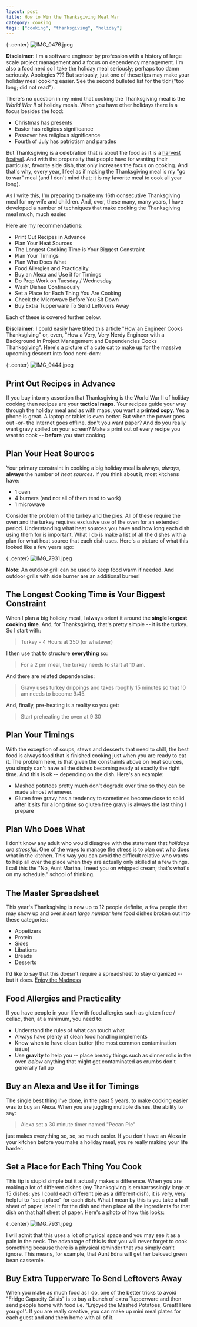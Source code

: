 ```yaml
---
layout: post
title: How to Win the Thanksgiving Meal War
category: cooking
tags: ["cooking", "thanksgiving", "holiday"]
---
```

{:.center}
![IMG_0476.jpeg](/blog/assets/IMG_0476.jpeg)

**Disclaimer**: I'm a software engineer by profession with a history of large scale project management and a focus on dependency management.  I'm also a food nerd so I take the holiday meal seriously; perhaps too damn seriously.  Apologies ???  But seriously, just one of these tips may make your holiday meal cooking easier.  See the second bulleted list for the tldr ("too long; did not read").

There's no question in my mind that cooking the Thanksgiving meal is the *World War II* of holiday meals.  When you have other holidays there is a focus besides the food: 

* Christmas has presents
* Easter has religious significance
* Passover has religious significance
* Fourth of July has patriotism and parades

But Thanksgiving is a celebration that is about the food as it is a [harvest festival](https://en.wikipedia.org/wiki/Harvest_festival).  And with the propensity that people have for wanting their particular, favorite side dish, that only increases the focus on cooking.  And that's why, every year, I feel as if making the Thanksgiving meal is my "go to war" meal (and I don't mind that; it is my favorite meal to cook all year long).

As I write this, I'm preparing to make my 16th consecutive Thanksgiving meal for my wife and children.  And, over, these many, many years, I have developed a number of techniques that make cooking the Thanksgiving meal much, much easier.

Here are my recommendations:

* Print Out Recipes in Advance
* Plan Your Heat Sources
* The Longest Cooking Time is Your Biggest Constraint
* Plan Your Timings
* Plan Who Does What
* Food Allergies and Practicality
* Buy an Alexa and Use it for Timings
* Do Prep Work on Tuesday / Wednesday
* Wash Dishes Continuously
* Set a Place for Each Thing You Are Cooking
* Check the Microwave Before You Sit Down
* Buy Extra Tupperware To Send Leftovers Away

Each of these is covered further below.

**Disclaimer**: I could easily have titled this article "How an Engineer Cooks Thanksgiving" or, even, "How a Very, Very Nerdy Engineer with a Background in Project Management and Dependencies Cooks Thanksgiving".  Here's a picture of a cute cat to make up for the massive upcoming descent into food nerd-dom:

{:.center}
![IMG_9444.jpeg](/blog/assets/IMG_9444.jpeg)

## Print Out Recipes in Advance

If you buy into my assertion that Thanksgiving is the World War II of holiday cooking then recipes are your **tactical maps**.  Your recipes guide your way through the holiday meal and as with maps, you want a **printed copy**.  Yes a phone is great.  A laptop or tablet is even better.  But when the power goes out -or- the Internet goes offline, don't you want paper?  And do you really want gravy spilled on your screen?  Make a print out of every recipe you want to cook -- **before** you start cooking.

## Plan Your Heat Sources

Your primary constraint in cooking a big holiday meal is always, *always*, **always** the number of *heat sources*.  If you think about it, most kitchens have:

* 1 oven
* 4 burners (and not all of them tend to work)
* 1 microwave

Consider the problem of the turkey and the pies.  All of these require the oven and the turkey requires exclusive use of the oven for an extended period.  Understanding what heat sources you have and how long each dish using them for is important.  What I do is make a list of all the dishes with a plan for what heat source that each dish uses.  Here's a picture of what this looked like a few years ago:

{:.center}
![IMG_7931.jpeg](/blog/assets/IMG_7931.jpeg)

**Note**: An outdoor grill can be used to keep food warm if needed.  And outdoor grills with side burner are an additional burner!

## The Longest Cooking Time is Your Biggest Constraint

When I plan a big holiday meal, I always orient it around the **single longest cooking time**.  And, for Thanksgiving, that's pretty simple -- it is the turkey.  So I start with:

> Turkey - 4 Hours at 350 (or whatever)

I then use that to structure **everything** so:

> For a 2 pm meal, the turkey needs to start at 10 am.

And there are related dependencies:

> Gravy uses turkey drippings and takes roughly 15 minutes so that 10 am needs to become 9:45.

And, finally, pre-heating is a reality so you get:

> Start preheating the oven at 9:30

## Plan Your Timings

With the exception of soups, stews and desserts that need to chill, the best food is always food that is finished cooking just when you are ready to eat it.  The problem here, is that given the constraints above on heat sources, you simply can't have all the dishes becoming ready at exactly the right time.  And this is ok -- depending on the dish.  Here's an example:

* Mashed potatoes pretty much don't degrade over time so they can be made almost whenever.
* Gluten free gravy has a tendency to sometimes become close to solid after it sits for a long time so gluten free gravy is always the last thing I prepare

## Plan Who Does What

I don't know any adult who would disagree with the statement that *holidays are stressful*.  One of the ways to manage the stress is to plan out who does what in the kitchen.  This way you can avoid the difficult relative who wants to help all over the place when they are actually only skilled at a few things.  I call this the "No, Aunt Martha, I need you on whipped cream; that's what's on my schedule." school of thinking.

## The Master Spreadsheet

This year's Thanksgiving is now up to 12 people definite, a few people that may show up and over *insert large number here* food dishes broken out into these categories:

* Appetizers
* Protein
* Sides
* Libations
* Breads
* Desserts

I'd like to say that this doesn't require a spreadsheet to stay organized -- but it does.  [Enjoy the Madness](https://docs.google.com/spreadsheets/d/1up7YK4TyjXYO08rpmN1wId3YiuZUPplgw1y-RtCDtjc/edit?usp=sharing)

## Food Allergies and Practicality

If you have people in your life with food allergies such as gluten free / celiac, then, at a minimum, you need to:

* Understand the rules of what can touch what
* Always have plenty of clean food handling implements
* Know when to have clean butter (the most common contamination issue)
* Use **gravity** to help you -- place bready things such as dinner rolls in the oven *below* anything that might get contaminated as crumbs don't generally fall up

## Buy an Alexa and Use it for Timings

The single best thing I've done, in the past 5 years, to make cooking easier was to buy an Alexa.  When you are juggling multiple dishes, the ability to say:

> Alexa set a 30 minute timer named "Pecan Pie"

just makes everything so, so, so much easier.  If you don't have an Alexa in your kitchen before you make a holiday meal, you re really making your life harder.

## Set a Place for Each Thing You Cook

This tip is stupid simple but it actually makes a difference.  When you are making a lot of different dishes (my Thanksgiving is embarrassingly large at 15 dishes; yes I could each different pie as a different dish), it is very, very helpful to "set a place" for each dish.  What I mean by this is you take a half sheet of paper, label it for the dish and then place all the ingredients for that dish on that half sheet of paper.  Here's a photo of how this looks:

{:.center}
![IMG_7931.jpeg](/blog/assets/IMG_7931.jpeg)

I will admit that this uses a lot of physical space and you may see it as a pain in the neck.  The advantage of this is that you will never forget to cook something because there is a physical reminder that you simply can't ignore.  This means, for example, that Aunt Edna will get her beloved green bean casserole.

## Buy Extra Tupperware To Send Leftovers Away

When you make as much food as I do, one of the better tricks to avoid "Fridge Capacity Crisis" is to buy a bunch of extra Tupperware and then send people home with food i.e. "Enjoyed the Mashed Potatoes, Great!  Here you go!". If you are really creative, you can make up mini meal plates for each guest and and them home with all of it.